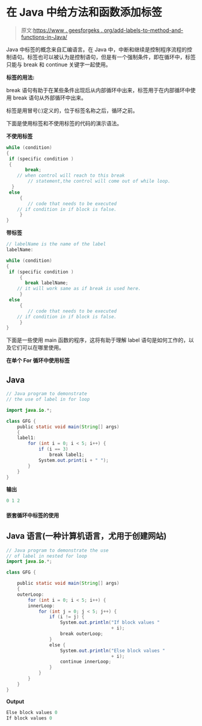 # 在 Java 中给方法和函数添加标签

> 原文:[https://www . geesforgeks . org/add-labels-to-method-and-functions-in-Java/](https://www.geeksforgeeks.org/adding-labels-to-method-and-functions-in-java/)

Java 中标签的概念来自汇编语言。在 Java 中，中断和继续是控制程序流程的控制语句。标签也可以被认为是控制语句，但是有一个强制条件，即在循环中，标签只能与 break 和 continue 关键字一起使用。

**标签的用法:**

break 语句有助于在某些条件出现后从内部循环中出来，标签用于在内部循环中使用 break 语句从外部循环中出来。

标签是用冒号(:)定义的，位于标签名称之后，循环之前。

下面是使用标签和不使用标签的代码的演示语法。

**不使用标签**

```java
while (condition)  
{
 if (specific condition )
 { 
       break;
    // when control will reach to this break 
        // statement,the control will come out of while loop.
  } 
 else
     {
        // code that needs to be executed
    // if condition in if block is false.
     }
}

```

**带标签**

```java
// labelName is the name of the label
labelName:

while (condition)  
{
 if (specific condition )
     {  
       break labelName;
    // it will work same as if break is used here.
     }
 else
     {
        // code that needs to be executed 
    // if condition in if block is false.
     } 
}

```

下面是一些使用 main 函数的程序，这将有助于理解 label 语句是如何工作的，以及它们可以在哪里使用。

**在单个 For 循环中使用标签**

## Java

```java
// Java program to demonstrate 
// the use of label in for loop

import java.io.*;

class GFG {
    public static void main(String[] args)
    {
    label1:
        for (int i = 0; i < 5; i++) {
            if (i == 3)
                break label1;
            System.out.print(i + " ");
        }
    }
}
```

**输出**

```java
0 1 2 

```

#### 嵌套循环中标签的使用

## Java 语言(一种计算机语言，尤用于创建网站)

```java
// Java program to demonstrate the use 
// of label in nested for loop
import java.io.*;

class GFG {

    public static void main(String[] args)
    {
    outerLoop:
        for (int i = 0; i < 5; i++) {
        innerLoop:
            for (int j = 0; j < 5; j++) {
                if (i != j) {
                    System.out.println("If block values "
                                       + i);
                    break outerLoop;
                }
                else {
                    System.out.println("Else block values "
                                       + i);
                    continue innerLoop;
                }
            }
        }
    }
}
```

**Output**

```java
Else block values 0
If block values 0
```
